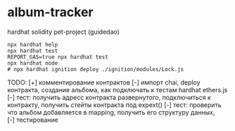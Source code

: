 # album-tracker

hardhat solidity pet-project (guidedao)


```shell
npx hardhat help
npx hardhat test
REPORT_GAS=true npx hardhat test
npx hardhat node
# npx hardhat ignition deploy ./ignition/modules/Lock.js
```

TODO:
[+] комментирование контрактов
[-] импорт chai, deploy контракта, создание альбома, как подключать к тестам hardhat ethers.js
[-] тест: получить адресс контракта развернутого, подключиться к контракту, получить стейты контракта под expext()
[-] тест: проверить что альбом добавляется в mapping, получить его структуру данных,   
[-] тестирование
